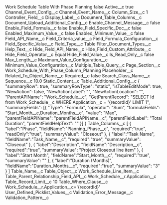 <?xml version="1.0" encoding="UTF-8"?>
<CustomMetadata xmlns="http://soap.sforce.com/2006/04/metadata" xmlns:xsi="http://www.w3.org/2001/XMLSchema-instance" xmlns:xsd="http://www.w3.org/2001/XMLSchema">
    <label>Work Schedule Table With Phase Planning</label>
    <protected>false</protected>
    <values>
        <field>Active__c</field>
        <value xsi:type="xsd:boolean">true</value>
    </values>
    <values>
        <field>Channel_Event_Config__c</field>
        <value xsi:nil="true"/>
    </values>
    <values>
        <field>Channel_Event_Name__c</field>
        <value xsi:nil="true"/>
    </values>
    <values>
        <field>Column_Size__c</field>
        <value xsi:type="xsd:string">1</value>
    </values>
    <values>
        <field>Controller_Field__c</field>
        <value xsi:nil="true"/>
    </values>
    <values>
        <field>Display_Label__c</field>
        <value xsi:nil="true"/>
    </values>
    <values>
        <field>Document_Table_Columns__c</field>
        <value xsi:nil="true"/>
    </values>
    <values>
        <field>Document_Upload_Additional_Config__c</field>
        <value xsi:nil="true"/>
    </values>
    <values>
        <field>Enable_Channel_Message__c</field>
        <value xsi:type="xsd:boolean">false</value>
    </values>
    <values>
        <field>Enable_Field_Formula__c</field>
        <value xsi:type="xsd:boolean">false</value>
    </values>
    <values>
        <field>Enable_Field_Specific_Doc__c</field>
        <value xsi:type="xsd:boolean">false</value>
    </values>
    <values>
        <field>Enabled_Maximum_Value__c</field>
        <value xsi:type="xsd:boolean">false</value>
    </values>
    <values>
        <field>Enabled_Minimum_Value__c</field>
        <value xsi:type="xsd:boolean">false</value>
    </values>
    <values>
        <field>Field_API_Name__c</field>
        <value xsi:nil="true"/>
    </values>
    <values>
        <field>Field_Criteria_value__c</field>
        <value xsi:nil="true"/>
    </values>
    <values>
        <field>Field_Formula_Configuration__c</field>
        <value xsi:nil="true"/>
    </values>
    <values>
        <field>Field_Specific_Value__c</field>
        <value xsi:nil="true"/>
    </values>
    <values>
        <field>Field_Type__c</field>
        <value xsi:type="xsd:string">Table</value>
    </values>
    <values>
        <field>Filter_Document_Types__c</field>
        <value xsi:nil="true"/>
    </values>
    <values>
        <field>Help_Text__c</field>
        <value xsi:nil="true"/>
    </values>
    <values>
        <field>Hide_Field_API_Name__c</field>
        <value xsi:nil="true"/>
    </values>
    <values>
        <field>Hide_Field_Custom_Attribute__c</field>
        <value xsi:nil="true"/>
    </values>
    <values>
        <field>Hide_Field_Operator__c</field>
        <value xsi:type="xsd:string">Equal</value>
    </values>
    <values>
        <field>Hide_Field_Value__c</field>
        <value xsi:nil="true"/>
    </values>
    <values>
        <field>Is_Read_Only__c</field>
        <value xsi:type="xsd:boolean">false</value>
    </values>
    <values>
        <field>Max_Length__c</field>
        <value xsi:nil="true"/>
    </values>
    <values>
        <field>Maximum_Value_Configuration__c</field>
        <value xsi:nil="true"/>
    </values>
    <values>
        <field>Minimum_Value_Configuration__c</field>
        <value xsi:nil="true"/>
    </values>
    <values>
        <field>Multiple_Table_Query__c</field>
        <value xsi:nil="true"/>
    </values>
    <values>
        <field>Page_Section__c</field>
        <value xsi:type="xsd:string">Work_Schedule_With_Phase_Column_Planning</value>
    </values>
    <values>
        <field>Placeholder__c</field>
        <value xsi:nil="true"/>
    </values>
    <values>
        <field>Related_To_Object_Name__c</field>
        <value xsi:nil="true"/>
    </values>
    <values>
        <field>Required__c</field>
        <value xsi:type="xsd:boolean">false</value>
    </values>
    <values>
        <field>Search_Class_Name__c</field>
        <value xsi:nil="true"/>
    </values>
    <values>
        <field>Sequence__c</field>
        <value xsi:type="xsd:double">10.0</value>
    </values>
    <values>
        <field>Static_Content__c</field>
        <value xsi:nil="true"/>
    </values>
    <values>
        <field>Table_Additional_Config__c</field>
        <value xsi:type="xsd:string">{
	&quot;summaryRow&quot;: true,
&quot;summaryRowType&quot;: &quot;static&quot;,
	&quot;isTableEditMode&quot;: true,
	&quot;NewAction&quot;: false,
	&quot;NewActionLabel&quot;: &quot;&quot;,
	&quot;NewActionLocation&quot;: &quot;&quot;,
	&quot;ParentAPIName&quot;: &quot;Work_Schedule__c&quot;,
	&quot;GetParentRecord&quot;: &quot;SELECT Id from Work_Schedule__c WHERE Application__c = &apos;{recordId}&apos; LIMIT 1&quot;,
	&quot;summaryFields&quot;: [{
		&quot;Type&quot;: &quot;Formula&quot;,
		&quot;operator&quot;: &quot;Sum&quot;,
		&quot;formulaFields&quot;: &quot;Start_Month__c,Duration_Months__c&quot;,
		&quot;value&quot;: &quot;Max&quot;,
		&quot;parentFieldAPIName&quot;: &quot;parentFieldAPIName__c&quot;,
		&quot;parentFieldLabel&quot;: &quot;Total Duration&quot;,
		&quot;parentFieldHelpText&quot;: &quot;&quot;
	}]
}</value>
    </values>
    <values>
        <field>Table_Columns__c</field>
        <value xsi:type="xsd:string">[
	{
		&quot;label&quot;:&quot;Phase&quot;,
		&quot;fieldName&quot;:&quot;Planning_Phase__c&quot;,
		&quot;required&quot;:&quot;true&quot;,
		&quot;readOnly&quot;:&quot;true&quot;,
		&quot;summaryValue&quot;: &quot;Closeout&quot;
	},
	{
		&quot;label&quot;:&quot;Task Name&quot;,
		&quot;fieldName&quot;:&quot;Task_Name__c&quot;,
		&quot;required&quot;:&quot;true&quot;,
		&quot;summaryValue&quot;: &quot;Closeout&quot;
	},
	{
		&quot;label&quot;:&quot;Description&quot;,
		&quot;fieldName&quot;:&quot;Description__c&quot;,
		&quot;required&quot;:&quot;true&quot;,
		&quot;summaryValue&quot;: &quot;Project Closeout line item&quot;
	}, 
	{
		&quot;label&quot;:&quot;Start Month&quot;,
		&quot;fieldName&quot;:&quot;Start_Month__c&quot;,
		&quot;required&quot;:&quot;true&quot;,
		&quot;summaryValue&quot;: &quot;&quot;
	},
	{
		&quot;label&quot;:&quot;Duration (Months)&quot;,
		&quot;fieldName&quot;:&quot;Duration_Months__c&quot;,
		&quot;required&quot;:&quot;true&quot;,
		&quot;summaryValue&quot;: &quot;3&quot;
	}
]</value>
    </values>
    <values>
        <field>Table_Name__c</field>
        <value xsi:nil="true"/>
    </values>
    <values>
        <field>Table_Object__c</field>
        <value xsi:type="xsd:string">Work_Schedule_Line_Item__c</value>
    </values>
    <values>
        <field>Table_Parent_Relationship_Field_API__c</field>
        <value xsi:type="xsd:string">Work_Schedule__r.Application__c</value>
    </values>
    <values>
        <field>Table_Record_Limit__c</field>
        <value xsi:type="xsd:string">10</value>
    </values>
    <values>
        <field>Table_Where_Clause__c</field>
        <value xsi:type="xsd:string">Work_Schedule__r.Application__c=&apos;{recordId}&apos;</value>
    </values>
    <values>
        <field>User_Defined_Picklist_Values__c</field>
        <value xsi:nil="true"/>
    </values>
    <values>
        <field>Validation_Error_Message__c</field>
        <value xsi:nil="true"/>
    </values>
    <values>
        <field>Validation_Pattern__c</field>
        <value xsi:nil="true"/>
    </values>
</CustomMetadata>
